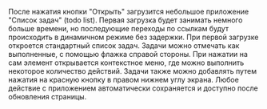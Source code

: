 После нажатия кнопки "Открыть" загрузится небольшое приложение "Список задач" (todo list). Первая загрузка будет занимать немного больше времени, но последующие переходы по ссылкам будут происходить в динамичном режиме без задержки. При первой загрузке откроется стандартный список задач. Задачи можно отмечать как выполненные, с помощью флажка справой стороны. При нажатии на сам элемент открывается контекстное меню, где можно выполнить некоторое количество действий. Задачи также можно добавлять путем нажатия на красную кнопку в правом нижнем углу экрана. Любое действие с приложением автоматически сохраняется и доступно после обновления страницы.
